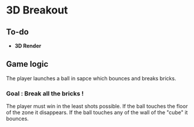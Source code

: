 # 3D Breakout

## To-do

- __3D Render__

## Game logic

The player launches a ball in sapce which bounces and breaks bricks.
### Goal : Break all the bricks !
The player must win in the least shots possible.
If the ball touches the floor of the zone it disappears.
If the ball touches any of the wall of the "cube" it bounces.
